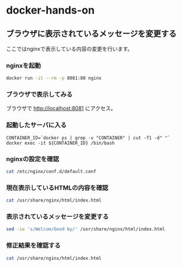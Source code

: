 # docker-hands-on

## ブラウザに表示されているメッセージを変更する
ここではnginxで表示している内容の変更を行います。


### nginxを起動
```sh
docker run -it --rm -p 8081:80 nginx
```


### ブラウザで表示してみる
ブラウザで [http://localhost:8081](http://localhost:8081) にアクセス。

### 起動したサーバに入る
```
CONTAINER_ID=`docker ps | grep -v "CONTAINER" | cut -f1 -d" "`
docker exec -it ${CONTAINER_ID} /bin/bash
```

### nginxの設定を確認
```sh
cat /etc/nginx/conf.d/default.conf
```

### 現在表示しているHTMLの内容を確認
```sh
cat /usr/share/nginx/html/index.html
```

### 表示されているメッセージを変更する
```sh
sed -ie 's/Welcom/Good by/' /usr/share/nginx/html/index.html
```

### 修正結果を確認する
```sh
cat /usr/share/nginx/html/index.html
```


